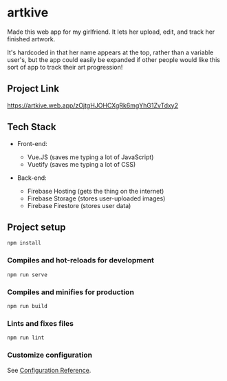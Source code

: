 # artkive

Made this web app for my girlfriend. It lets her upload, edit, and track her finished artwork. 

It's hardcoded in that her name appears at the top, rather than a variable user's, but the app could easily be expanded if other people would like this sort of app to track their art progression!

## Project Link

https://artkive.web.app/zOjtgHJOHCXgRk6mgYhG1ZvTdxy2

## Tech Stack

- Front-end: 
  - Vue.JS (saves me typing a lot of JavaScript)
  - Vuetify (saves me typing a lot of CSS)

- Back-end: 
  - Firebase Hosting (gets the thing on the internet)
  - Firebase Storage (stores user-uploaded images)
  - Firebase Firestore (stores user data)

## Project setup
```
npm install
```

### Compiles and hot-reloads for development
```
npm run serve
```

### Compiles and minifies for production
```
npm run build
```

### Lints and fixes files
```
npm run lint
```

### Customize configuration
See [Configuration Reference](https://cli.vuejs.org/config/).
